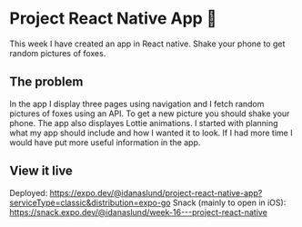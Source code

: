 # Project React Native App 📱

This week I have created an app in React native. Shake your phone to get random pictures of foxes. 

## The problem

In the app I display three pages using navigation and I fetch random pictures of foxes using an API. To get a new picture you should shake your phone. The app also displayes Lottie animations. I started with planning what my app should include and how I wanted it to look. If I had more time I would have put more useful information in the app.

## View it live

Deployed: https://expo.dev/@idanaslund/project-react-native-app?serviceType=classic&distribution=expo-go
Snack (mainly to open in iOS): https://snack.expo.dev/@idanaslund/week-16---project-react-native
